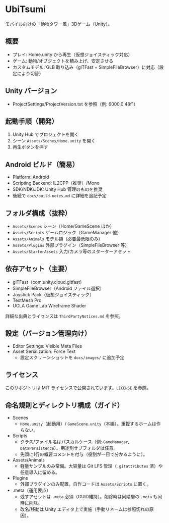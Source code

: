 # UbiTsumi

モバイル向けの「動物タワー風」3Dゲーム（Unity）。

## 概要
- プレイ: Home.unity から再生（仮想ジョイスティック対応）
- ゲーム: 動物/オブジェクトを積み上げ、安定させる
- カスタムモデル: GLB 取り込み（glTFast + SimpleFileBrowser）に対応（設定により切替）

## Unity バージョン
- ProjectSettings/ProjectVersion.txt を参照（例: 6000.0.48f1）

## 起動手順（開発）
1. Unity Hub でプロジェクトを開く
2. シーン `Assets/Scenes/Home.unity` を開く
3. 再生ボタンを押す

## Android ビルド（簡易）
- Platform: Android
- Scripting Backend: IL2CPP（推奨）/Mono
- SDK/NDK/JDK: Unity Hub 管理のものを推奨
- 後続で `docs/build-notes.md` に詳細を追記予定

## フォルダ構成（抜粋）
- `Assets/Scenes` シーン（Home/GameScene ほか）
- `Assets/Scripts` ゲームロジック（GameManager 他）
- `Assets/Animals` モデル類（必要最低限のみ）
- `Assets/Plugins` 外部プラグイン（SimpleFileBrowser 等）
- `Assets/StarterAssets` 入力/カメラ等のスターターアセット

## 依存アセット（主要）
- glTFast（com.unity.cloud.gltfast）
- SimpleFileBrowser（Android ファイル選択）
- Joystick Pack（仮想ジョイスティック）
- TextMesh Pro
- UCLA Game Lab Wireframe Shader

詳細な出典とライセンスは `ThirdPartyNotices.md` を参照。

## 設定（バージョン管理向け）
- Editor Settings: Visible Meta Files
- Asset Serialization: Force Text
  - 設定スクリーンショットを `docs/images/` に追加予定

## ライセンス
このリポジトリは MIT ライセンスで公開されています。`LICENSE` を参照。

## 命名規則とディレクトリ構成（ガイド）
- Scenes
  - `Home.unity`（起動用）/ `GameScene.unity`（本編）。重複するホームは作らない。
- Scripts
  - クラス/ファイル名はパスカルケース（例: `GameManager`, `DataPersistence`）。用途別サブフォルダは任意。
  - 先頭に1行の概要コメントを付与（役割が一目で分かるように）。
- Assets/Animals
  - 軽量サンプルのみ常備。大容量は Git LFS 管理（`.gitattributes` 済）や任意導入に留める。
- Plugins
  - 外部プラグインのみ配置。自作コードは `Assets/Scripts` に置く。
- .meta（運用要点）
  - 残すアセットは `.meta` 必須（GUID維持）。削除時は同階層の `.meta` も同時に削除。
  - 改名/移動は Unity エディタ上で実施（手動リネームは参照切れの原因）。
